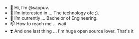 - 👋 Hi, I’m @sappuv.
- 👀 I’m interested in ... The technology ofc ;).
- 🌱 I’m currently  ... Bachelor of Engineering.
- 📫 How to reach me ... wait
- ❣️ And one last thing ... I'm huge open source lover.
That's it

<!---
sapatevaibhav/sapatevaibhav is a ✨ special ✨ repository because its `README.md` (this file) appears on your GitHub profile.
You can click the Preview link to take a look at your changes.
--->
